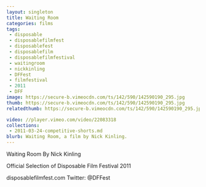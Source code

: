 ```yaml
---
layout: singleton
title: Waiting Room
categories: films
tags:
 - disposable
 - disposablefilmfest
 - disposablefest
 - disposablefilm
 - disposablefilmfestival
 - waitingroom
 - nickkinling
 - DFFest
 - filmfestival
 - 2011
 - DFF
image: https://secure-b.vimeocdn.com/ts/142/590/142590190_295.jpg
thumb: https://secure-b.vimeocdn.com/ts/142/590/142590190_295.jpg
relatedthumb: https://secure-b.vimeocdn.com/ts/142/590/142590190_295.jpg

video: //player.vimeo.com/video/22083318
collections:
 - 2011-03-24-competitive-shorts.md
blurb: Waiting Room, a film by Nick Kinling.
---
```


Waiting Room
By Nick Kinling

Official Selection of Disposable Film Festival 2011

disposablefilmfest.com
Twitter: @DFFest